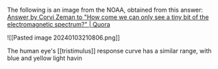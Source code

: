 The following is an image from the NOAA, obtained from this answer: [Answer by Corvi Zeman to "How come we can only see a tiny bit of the electromagnetic spectrum?" | Quora](https://www.quora.com/How-come-we-can-only-see-a-tiny-bit-of-the-electromagnetic-spectrum/answer/Corvi-Zeman)


![[Pasted image 20240103210806.png]]

The human eye's [[tristimulus]] response curve has a similar range, with blue and yellow light havin
